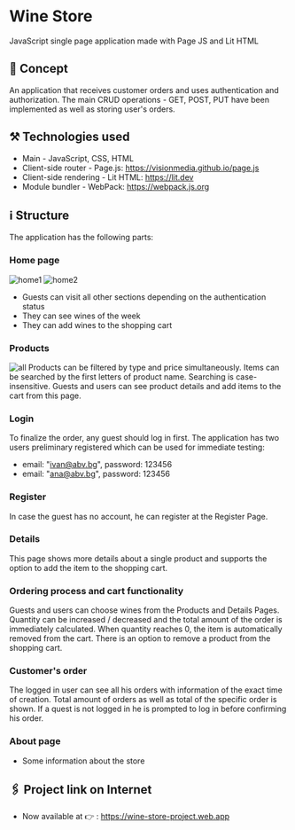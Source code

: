 # Wine Store
JavaScript single page application made with Page JS and Lit HTML
## :speech_balloon: Concept
An application that receives customer orders and uses authentication and authorization. 
The main CRUD operations - GET, POST, PUT have been implemented as well as storing user's orders.
## :hammer_and_pick: Technologies used 
* Main - JavaScript, CSS, HTML
* Client-side router - Page.js: https://visionmedia.github.io/page.js
* Client-side rendering - Lit HTML: https://lit.dev
* Module bundler - WebPack: https://webpack.js.org
## :information_source: Structure
The application has the following parts:
### Home page
![home1](https://user-images.githubusercontent.com/102145445/206911092-907f479d-975f-4cac-8a27-4e920df9bddc.jpg)
![home2](https://user-images.githubusercontent.com/102145445/206911146-576e40d8-37d6-42c1-a9b2-058c4bb65f6f.jpg)
* Guests can visit all other sections depending on the authentication status
* They can see wines of the week 
* They can add wines to the shopping cart
### Products
![all](https://user-images.githubusercontent.com/102145445/206911241-c6ac630b-5327-4cbf-a6fa-922ee9f08010.jpg)
Products can be filtered by type and price simultaneously.
Items can be searched by the first letters of product name. Searching is case-insensitive.
Guests and users can see product details and add items to the cart from this page. 
### Login
To finalize the order, any guest should log in first.
The application has two users preliminary registered which can be used for immediate testing: 
* email: "ivan@abv.bg", password: 123456
* email: "ana@abv.bg", password: 123456
### Register 
In case the guest has no account, he can register at the Register Page.
### Details
This page shows more details about a single product and supports the option to add the item to the shopping cart.
### Ordering process and cart functionality
Guests and users can choose wines from the Products and Details Pages. Quantity can be increased / decreased and the total amount of the order is immediately calculated. When quantity reaches 0, the item is automatically  removed from the cart.
There is an option to remove a product from the shopping cart.
### Customer's order
The logged in user can see all his orders with information of the exact time of creation. Total amount of orders as well as total of the specific order is shown.
If a quest is not logged in he is prompted to log in before confirming his order.
### About page
* Some information about the store
## :paperclips: Project link on Internet
* Now available at :point_right: : https://wine-store-project.web.app
